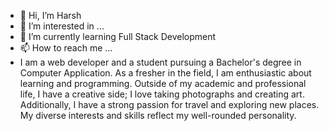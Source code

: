 - 👋 Hi, I’m Harsh
- 👀 I’m interested in ...
- 🌱 I’m currently learning Full Stack Development
- 📫 How to reach me ...
- I am a web developer and a student pursuing a Bachelor's degree in Computer Application. As a fresher in the field, I am enthusiastic about learning and 
  programming. Outside of my academic and professional life, I have a creative side; I love taking photographs and creating art. Additionally, I have a strong 
  passion for travel and exploring new places. My diverse interests and skills reflect my well-rounded personality.
<!---
Harshjangid31/Harshjangid31 is a ✨ special ✨ repository because its `README.md` (this file) appears on your GitHub profile.
You can click the Preview link to take a look at your changes.
--->
